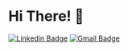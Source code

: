 <h1>Hi There! 👋</h1>

[![Linkedin Badge](https://img.shields.io/badge/-LinkedIn-6633cc?style=flat-square&logo=Linkedin&logoColor=white&link=https://https://www.linkedin.com/in/jo%C3%A3o-augusto-oliveira-15b018238/)](https://www.linkedin.com/in/jo%C3%A3o-augusto-oliveira-15b018238/)
[![Gmail Badge](https://img.shields.io/badge/-joaoaugusto311016@gmail.com-6633cc?style=flat-square&logo=Gmail&logoColor=white&link=mailto:joaoaugusto311016@gmail.com)](mailto:joaoaugusto311016@gmail.com)


